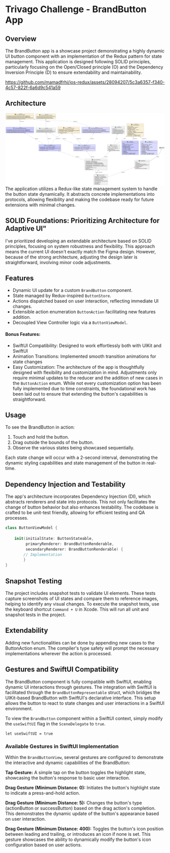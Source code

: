 # Trivago Challenge - BrandButton App

## Overview

The BrandButton app is a showcase project demonstrating a highly dynamic UI button component with an implementation of the Redux pattern for state management. This application is designed following SOLID principles, particularly focusing on the Open/Closed principle (O) and the Dependency Inversion Principle (D) to ensure extendability and maintainability.



https://github.com/mamadfrhi/ios-redux/assets/28094207/5c3a6357-f340-4c57-822f-6a6d9c541a59


## Architecture
![Architecture](trivago_challenge/uml.png)
The application utilizes a Redux-like state management system to handle the button state dynamically. It abstracts concrete implementations into protocols, allowing flexibility and making the codebase ready for future extensions with minimal changes.

## SOLID Foundations: Prioritizing Architecture for Adaptive UI"
I've prioritized developing an extendable architecture based on SOLID principles, focusing on system robustness and flexibility. This approach means the current UI doesn't exactly match the Figma design. However, because of the strong architecture, adjusting the design later is straightforward, involving minor code adjustments.

## Features

- Dynamic UI update for a custom `BrandButton` component.
- State managed by Redux-inspired `ButtonStore`.
- Actions dispatched based on user interaction, reflecting immediate UI changes.
- Extensible action enumeration `ButtonAction` facilitating new features addition.
- Decoupled View Controller logic via a `ButtonViewModel`.

#### Bonus Features:
- SwiftUI Compatibility: Designed to work effortlessly both with UIKit and SwiftUI
- Animation Transitions: Implemented smooth transition animations for state changes
- Easy Customization: The architecture of the app is thoughtfully designed with flexibility and customization in mind. Adjustments only require minimal updates to the reducer and the addition of new cases in the `ButtonAction` enum. While not every customization option has been fully implemented due to time constraints, the foundational work has been laid out to ensure that extending the button's capabilities is straightforward.

## Usage

To see the BrandButton in action:

1. Touch and hold the button.
2. Drag outside the bounds of the button.
3. Observe the various states being showcased sequentially.

Each state change will occur with a 2-second interval, demonstrating the dynamic styling capabilities and state management of the button in real-time.

## Dependency Injection and Testability

The app's architecture incorporates Dependency Injection (DI), which abstracts renderers and state into protocols. This not only facilitates the change of button behavior but also enhances testability. The codebase is crafted to be unit-test friendly, allowing for efficient testing and QA processes.

```swift
class ButtonViewModel {
    
    init(initialState: ButtonStateable,
         primaryRenderer: BrandButtonRenderable,
         secondaryRenderer: BrandButtonRenderable) {
        // Implementation 
        }
}
```

## Snapshot Testing
The project includes snapshot tests to validate UI elements. These tests capture screenshots of UI states and compare them to reference images, helping to identify any visual changes. To execute the snapshot tests, use the keyboard shortcut `Command + U` in Xcode. This will run all unit and snapshot tests in the project.

## Extendability
Adding new functionalities can be done by appending new cases to the ButtonAction enum. The compiler's type safety will prompt the necessary implementations wherever the action is processed.

## Gestures and SwiftUI Compatibility
The BrandButton component is fully compatible with SwiftUI, enabling dynamic UI interactions through gestures. The integration with SwiftUI is facilitated through the `BrandButtonRepresentable` struct, which bridges the UIKit-based BrandButton with SwiftUI's declarative interface. This setup allows the button to react to state changes and user interactions in a SwiftUI environment.

To view the `BrandButton` component within a SwiftUI context, simply modify the `useSwiftUI` flag in the `SceneDelegate` to `true`.

```
let useSwiftUI = true
```


### Available Gestures in SwiftUI Implementation
Within the `BrandButtonView`, several gestures are configured to demonstrate the interactive and dynamic capabilities of the BrandButton:

**Tap Gesture:**
A simple tap on the button toggles the highlight state, showcasing the button's response to basic user interaction.

**Drag Gesture (Minimum Distance: 0):** 
Initiates the button's highlight state to indicate a press-and-hold action.

**Drag Gesture (Minimum Distance: 5):**
Changes the button's type (actionButton or successButton) based on the drag action's completion. This demonstrates the dynamic update of the button's appearance based on user interaction.

**Drag Gesture (Minimum Distance: 400):**
Toggles the button's icon position between leading and trailing, or introduces an icon if none is set. This gesture showcases the ability to dynamically modify the button's icon configuration based on user actions.
